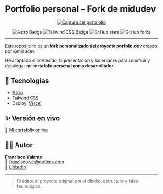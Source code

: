 # Portfolio personal – Fork de midudev

<div align="center">
<a href="https://porfolio.dev/">
<img src="./public/porfolio.webp" alt="Captura del portafolio">
</a>
<p></p>
</div>

<div align="center">

![Astro Badge](https://img.shields.io/badge/Astro-FF3E00?logo=astro&logoColor=fff&style=flat)
![Tailwind CSS Badge](https://img.shields.io/badge/Tailwind%20CSS-06B6D4?logo=tailwindcss&logoColor=fff&style=flat)
![GitHub stars](https://img.shields.io/github/stars/midudev/porfolio.dev)
![GitHub forks](https://img.shields.io/github/forks/midudev/porfolio.dev)

</div>

---

Este repositorio es un **fork personalizado del proyecto [porfolio.dev](https://github.com/midudev/porfolio.dev)** creado por [@midudev](https://github.com/midudev).

He adaptado el contenido, la presentación y los enlaces para construir y desplegar **mi portafolio personal como desarrollador**.

## 🚀 Tecnologías

- [Astro](https://astro.build/)
- [Tailwind CSS](https://tailwindcss.com/)
- Deploy: [Vercel](https://vercel.com)

## ✨ Versión en vivo

🔗 [Mi portafolio online](https://tuusuario.vercel.app)

## 👨‍💼 Autor

**Francisco Valente**  
📧 francisco.vln@outlook.com  
🔗 [LinkedIn](https://www.linkedin.com/in/franciscovln/)

---

> Créditos al proyecto original por el diseño, estructura y base tecnológica.

